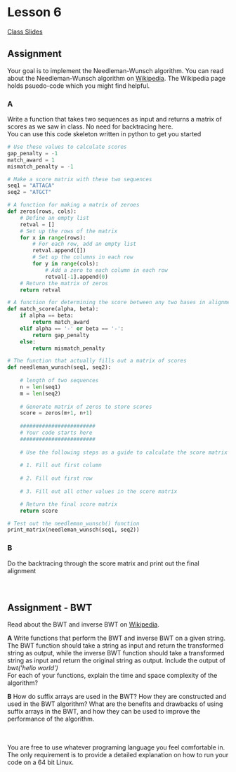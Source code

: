 # Lesson 6
[Class Slides](Slides6.pdf)

## Assignment
Your goal is to implement the Needleman-Wunsch algorithm. You can read about the Needleman-Wunsch algorithm on [Wikipedia](https://en.wikipedia.org/wiki/Needleman–Wunsch_algorithm). The Wikipedia page holds psuedo-code which you might find helpful.

### A
Write a function that takes two sequences as input and returns a matrix of scores as we saw in class. No need for backtracing here.</br>
You can use this code skeleton written in python to get you started
```python
# Use these values to calculate scores
gap_penalty = -1
match_award = 1
mismatch_penalty = -1

# Make a score matrix with these two sequences
seq1 = "ATTACA"
seq2 = "ATGCT"

# A function for making a matrix of zeroes
def zeros(rows, cols):
    # Define an empty list
    retval = []
    # Set up the rows of the matrix
    for x in range(rows):
        # For each row, add an empty list
        retval.append([])
        # Set up the columns in each row
        for y in range(cols):
            # Add a zero to each column in each row
            retval[-1].append(0)
    # Return the matrix of zeros
    return retval

# A function for determining the score between any two bases in alignment
def match_score(alpha, beta):
    if alpha == beta:
        return match_award
    elif alpha == '-' or beta == '-':
        return gap_penalty
    else:
        return mismatch_penalty

# The function that actually fills out a matrix of scores
def needleman_wunsch(seq1, seq2):
    
    # length of two sequences
    n = len(seq1) 
    m = len(seq2)
    
    # Generate matrix of zeros to store scores
    score = zeros(m+1, n+1)
    
    ########################
    # Your code starts here
    ########################
    
    # Use the following steps as a guide to calculate the score matrix
    
    # 1. Fill out first column
    
    # 2. Fill out first row
    
    # 3. Fill out all other values in the score matrix

    # Return the final score matrix
    return score

# Test out the needleman_wunsch() function
print_matrix(needleman_wunsch(seq1, seq2))
```
### B
Do the backtracing through the score matrix and print out the final alignment</br></br></br>


## Assignment - BWT
Read about the BWT and inverse BWT on [Wikipedia](https://en.wikipedia.org/wiki/Burrows%E2%80%93Wheeler_transform). 

**A** Write functions that perform the BWT and inverse BWT on a given string. The BWT function should take a string as input and return the transformed string as output, while the inverse BWT function should take a transformed string as input and return the original string as output. Include the output of *bwt('hello world')* </br>
For each of your functions, explain the time and space complexity of the algorithm?

**B** How do suffix arrays are used in the BWT? How they are constructed and used in the BWT algorithm? What are the benefits and drawbacks of using suffix arrays in the BWT, and how they can be used to improve the performance of the algorithm. </br></br></br>


You are free to use whatever programing language you feel comfortable in. The only requirement is to provide a detailed explanation on how to run your code on a 64 bit Linux.

